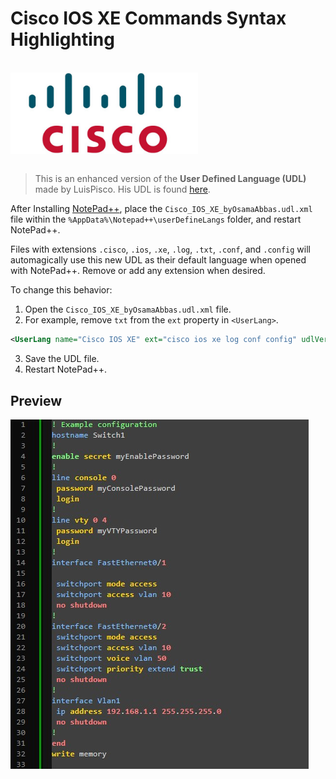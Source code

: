 # Cisco IOS XE Commands Syntax Highlighting

<br />

<img src="assets/cisco-logo.png" alt="Cisco Logo" title="Cisco" width="300" style="display: block;"/>

<br />

> This is an enhanced version of the **User Defined Language (UDL)** made by LuisPisco. His UDL is found [here](https://github.com/notepad-plus-plus/userDefinedLanguages/blob/master/UDLs/Cisco_IOS_byLuisPisco.xml).

After Installing [NotePad++](https://notepad-plus-plus.org/downloads/), place the `Cisco_IOS_XE_byOsamaAbbas.udl.xml` file within the `%AppData%\Notepad++\userDefineLangs` folder, and restart NotePad++.

Files with extensions `.cisco`, `.ios`, `.xe`, `.log`, `.txt`, `.conf`, and `.config` will automagically use this new UDL as their default language when opened with NotePad++. Remove or add any extension when desired.

To change this behavior:

1. Open the `Cisco_IOS_XE_byOsamaAbbas.udl.xml` file.
2. For example, remove `txt` from the `ext` property in `<UserLang>`.

```xml
<UserLang name="Cisco IOS XE" ext="cisco ios xe log conf config" udlVersion="2.0">
```

3. Save the UDL file.
4. Restart NotePad++.

## Preview

![Preview](assets/darkmodepreview.jpg)
